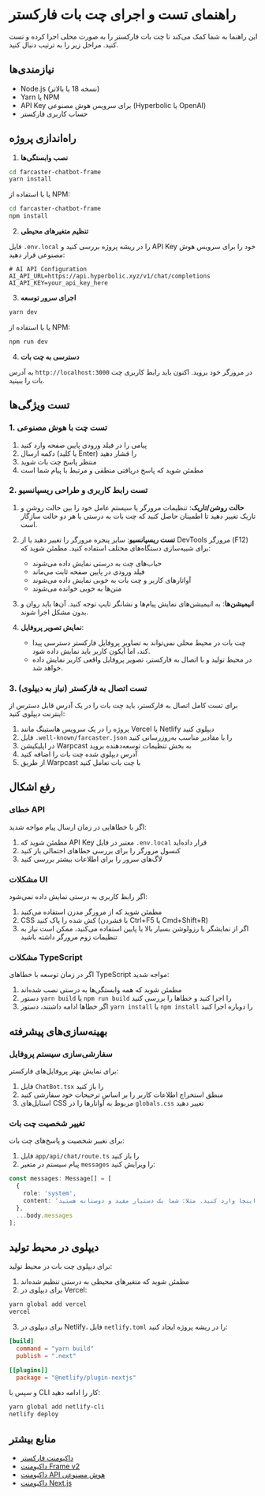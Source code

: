 # راهنمای تست و اجرای چت بات فارکستر

این راهنما به شما کمک می‌کند تا چت بات فارکستر را به صورت محلی اجرا کرده و تست کنید. مراحل زیر را به ترتیب دنبال کنید.

## نیازمندی‌ها

- Node.js (نسخه 18 یا بالاتر)
- Yarn یا NPM
- API Key برای سرویس هوش مصنوعی (Hyperbolic یا OpenAI)
- حساب کاربری فارکستر

## راه‌اندازی پروژه

1. **نصب وابستگی‌ها**

```bash
cd farcaster-chatbot-frame
yarn install
```

یا با استفاده از NPM:

```bash
cd farcaster-chatbot-frame
npm install
```

2. **تنظیم متغیرهای محیطی**

فایل `.env.local` را در ریشه پروژه بررسی کنید و API Key خود را برای سرویس هوش مصنوعی قرار دهید:

```
# AI API Configuration
AI_API_URL=https://api.hyperbolic.xyz/v1/chat/completions
AI_API_KEY=your_api_key_here
```

3. **اجرای سرور توسعه**

```bash
yarn dev
```

یا با استفاده از NPM:

```bash
npm run dev
```

4. **دسترسی به چت بات**

به آدرس `http://localhost:3000` در مرورگر خود بروید. اکنون باید رابط کاربری چت بات را ببینید.

## تست ویژگی‌ها

### 1. تست چت با هوش مصنوعی

1. پیامی را در فیلد ورودی پایین صفحه وارد کنید
2. دکمه ارسال (یا کلید Enter) را فشار دهید
3. منتظر پاسخ چت بات شوید
4. مطمئن شوید که پاسخ دریافتی منطقی و مرتبط با پیام شما است

### 2. تست رابط کاربری و طراحی ریسپانسیو

1. **حالت روشن/تاریک**: تنظیمات مرورگر یا سیستم عامل خود را بین حالت روشن و تاریک تغییر دهید تا اطمینان حاصل کنید که چت بات به درستی با هر دو حالت سازگار است.

2. **تست ریسپانسیو**: سایز پنجره مرورگر را تغییر دهید یا از DevTools مرورگر (F12) برای شبیه‌سازی دستگاه‌های مختلف استفاده کنید. مطمئن شوید که:
   - حباب‌های چت به درستی نمایش داده می‌شوند
   - فیلد ورودی در پایین صفحه ثابت می‌ماند
   - آواتارهای کاربر و چت بات به خوبی نمایش داده می‌شوند
   - متن‌ها به خوبی خوانده می‌شوند

3. **انیمیشن‌ها**: به انیمیشن‌های نمایش پیام‌ها و نشانگر تایپ توجه کنید. آن‌ها باید روان و بدون مشکل اجرا شوند.

4. **نمایش تصویر پروفایل**:
   - چت بات در محیط محلی نمی‌تواند به تصاویر پروفایل فارکستر دسترسی پیدا کند، اما آیکون کاربر باید نمایش داده شود.
   - در محیط تولید و با اتصال به فارکستر، تصویر پروفایل واقعی کاربر نمایش داده خواهد شد.

### 3. تست اتصال به فارکستر (نیاز به دیپلوی)

برای تست کامل اتصال به فارکستر، باید چت بات را در یک آدرس قابل دسترس از اینترنت دیپلوی کنید:

1. پروژه را در یک سرویس هاستینگ مانند Vercel یا Netlify دیپلوی کنید
2. فایل `.well-known/farcaster.json` را با مقادیر مناسب به‌روزرسانی کنید
3. در اپلیکیشن Warpcast به بخش تنظیمات توسعه‌دهنده بروید
4. آدرس دیپلوی شده چت بات را اضافه کنید
5. از طریق Warpcast با چت بات تعامل کنید

## رفع اشکال

### خطای API

اگر با خطاهایی در زمان ارسال پیام مواجه شدید:

1. مطمئن شوید که API Key معتبر در فایل `.env.local` قرار داده‌اید
2. کنسول مرورگر را برای بررسی خطاهای احتمالی باز کنید
3. لاگ‌های سرور را برای اطلاعات بیشتر بررسی کنید

### مشکلات UI

اگر رابط کاربری به درستی نمایش داده نمی‌شود:

1. مطمئن شوید که از مرورگر مدرن استفاده می‌کنید
2. CSS کش شده را پاک کنید (با فشردن Ctrl+F5 یا Cmd+Shift+R)
3. اگر از نمایشگر با رزولوشن بسیار بالا یا پایین استفاده می‌کنید، ممکن است نیاز به تنظیمات زوم مرورگر داشته باشید

### مشکلات TypeScript

اگر در زمان توسعه با خطاهای TypeScript مواجه شدید:

1. مطمئن شوید که همه وابستگی‌ها به درستی نصب شده‌اند
2. دستور `yarn build` یا `npm run build` را اجرا کنید و خطاها را بررسی کنید
3. اگر خطاها ادامه داشتند، دستور `yarn install` یا `npm install` را دوباره اجرا کنید

## بهینه‌سازی‌های پیشرفته

### سفارشی‌سازی سیستم پروفایل

برای نمایش بهتر پروفایل‌های فارکستر:

1. فایل `ChatBot.tsx` را باز کنید
2. منطق استخراج اطلاعات کاربر را بر اساس ترجیحات خود سفارشی کنید
3. استایل‌های CSS مربوط به آواتارها را در `globals.css` تغییر دهید

### تغییر شخصیت چت بات

برای تغییر شخصیت و پاسخ‌های چت بات:

1. فایل `app/api/chat/route.ts` را باز کنید
2. پیام سیستم در متغیر `messages` را ویرایش کنید:

```typescript
const messages: Message[] = [
  {
    role: 'system',
    content: 'شخصیت مورد نظر خود را اینجا وارد کنید. مثلا: شما یک دستیار مفید و دوستانه هستید...'
  },
  ...body.messages
];
```

## دیپلوی در محیط تولید

برای دیپلوی چت بات در محیط تولید:

1. مطمئن شوید که متغیرهای محیطی به درستی تنظیم شده‌اند
2. برای دیپلوی در Vercel:

```bash
yarn global add vercel
vercel
```

3. برای دیپلوی در Netlify، فایل `netlify.toml` را در ریشه پروژه ایجاد کنید:

```toml
[build]
  command = "yarn build"
  publish = ".next"

[[plugins]]
  package = "@netlify/plugin-nextjs"
```

و سپس با CLI کار را ادامه دهید:

```bash
yarn global add netlify-cli
netlify deploy
```

## منابع بیشتر

- [داکیومنت فارکستر](https://docs.farcaster.xyz)
- [داکیومنت Frame v2](https://docs.farcaster.xyz/reference/frames/spec)
- [داکیومنت API هوش مصنوعی](https://example.com)
- [داکیومنت Next.js](https://nextjs.org/docs)